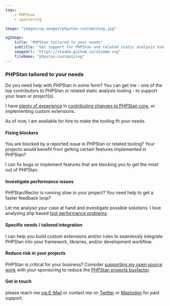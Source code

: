 ```yaml
---
tags:
    - PHPStan
    - sponsoring

image: "images/og-images/phpstan-customizing.jpg"

ogImage:
    title: "PHPStan tailored to your needs"
    subtitle: "Get support for PHPStan and related static analysis tooling"
    imageUrl: "https://staabm.github.io/staabm.svg"
    fileName: "phpstan-customizing"
---
```


### PHPStan tailored to your needs

Do you need help with PHPStan in some form?
You can get me - one of the top contributors to PHPStan or related static analysis tooling - to support your team or project(s).

I have [plenty of experience](https://staabm.github.io/archive.html#phpstan) in [contributing changes to PHPStan core](https://staabm.github.io/2023/12/07/contribution-summary-2023.html), or implementing custom extensions.

As of now, I am available for hire to make the tooling fit your needs.


#### Fixing blockers

You are blocked by a reported issue in PHPStan or related tooling?
Your projects would benefit from getting certain features implemented in PHPStan?

I can fix bugs or implement features that are blocking you to get the most out of PHPStan.


#### Investigate performance issues

PHPStan/Rector is running slow in your project? You need help to get a faster feedback loop?

Let me analyse your case at hand and investigate possible solutions. I love analysing php based [tool performance problems](https://staabm.github.io/archive.html#performance).


#### Specific needs / tailored integration

I can help you build custom extensions and/or rules to seamlessly integrate PHPStan into your framework, libraries, and/or development workflow.


#### Reduce risk in your projects

PHPStan is critical for your business?
Consider [supporting my open source work](https://github.com/sponsors/staabm) with your sponsoring to reduce the [PHPStan projects busfactor](https://en.wikipedia.org/wiki/Bus_factor).


#### Get in touch

please reach me <a href="mailto:maggus.staab+phpstan@gmail.com">via E-Mail</a> or contact me on <a href="https://twitter.com/markusstaab">Twitter</a> or <a href="https://phpc.social/@markusstaab">Mastodon</a> for paid support.
